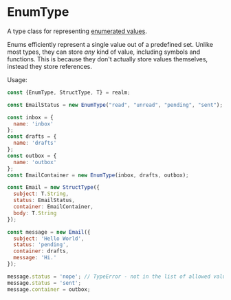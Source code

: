 # EnumType

A type class for representing [enumerated values](https://en.wikipedia.org/wiki/Enumerated_type).

Enums efficiently represent a single value out of a predefined set. Unlike most types, they can store *any* kind of value, including symbols and functions. This is because they don't actually store values themselves, instead they store references.

Usage:

```js
const {EnumType, StructType, T} = realm;

const EmailStatus = new EnumType("read", "unread", "pending", "sent");

const inbox = {
  name: 'inbox'
};
const drafts = {
  name: 'drafts'
};
const outbox = {
  name: 'outbox'
};
const EmailContainer = new EnumType(inbox, drafts, outbox);

const Email = new StructType({
  subject: T.String,
  status: EmailStatus,
  container: EmailContainer,
  body: T.String
});

const message = new Email({
  subject: 'Hello World',
  status: 'pending',
  container: drafts,
  message: 'Hi.'
});

message.status = 'nope'; // TypeError - not in the list of allowed values.
message.status = 'sent';
message.container = outbox;
```
